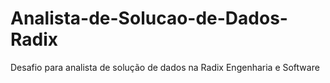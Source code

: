 # Analista-de-Solucao-de-Dados-Radix
Desafio para analista de solução de dados na Radix Engenharia e Software
